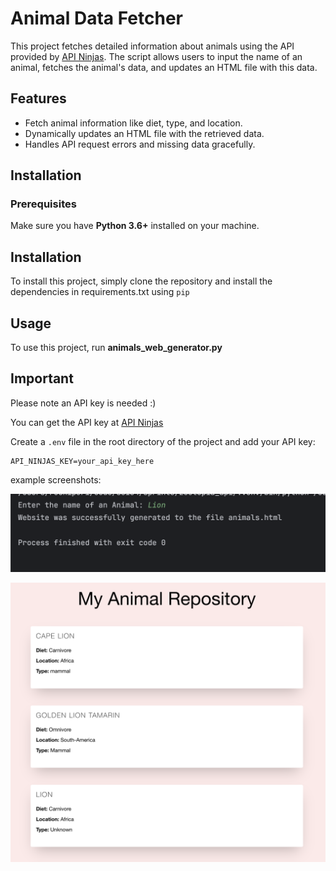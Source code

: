 # Animal Data Fetcher

This project fetches detailed information about animals using the API provided by [API Ninjas](https://api-ninjas.com/). The script allows users to input the name of an animal, fetches the animal's data, and updates an HTML file with this data.

## Features

- Fetch animal information like diet, type, and location.
- Dynamically updates an HTML file with the retrieved data.
- Handles API request errors and missing data gracefully.

## Installation

### Prerequisites

Make sure you have **Python 3.6+** installed on your machine.

## Installation

To install this project, simply clone the repository and install the dependencies in requirements.txt using `pip`

## Usage

To use this project, run **animals_web_generator.py**

## Important

Please note an API key is needed :)

You can get the API key at [API Ninjas](https://api-ninjas.com/api/animals)

Create a `.env` file in the root directory of the project and add your API key:

```env
API_NINJAS_KEY=your_api_key_here
```


example screenshots: 

![Alt Text](images/enter_name.png)

![Alt Text](images/result_html_page.png)